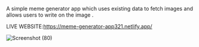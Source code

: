 A simple meme generator app which uses existing data to fetch images and allows users to write on the image .

LIVE WEBSITE:https://meme-generator-app321.netlify.app/


![Screenshot (80)](https://user-images.githubusercontent.com/116112063/235168947-a462f66b-21f7-4093-b641-2f79741f5e65.png)
